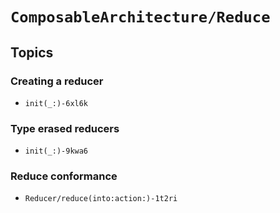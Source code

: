 # ``ComposableArchitecture/Reduce``

## Topics

### Creating a reducer

- ``init(_:)-6xl6k``

### Type erased reducers

- ``init(_:)-9kwa6``

### Reduce conformance

- ``Reducer/reduce(into:action:)-1t2ri``
